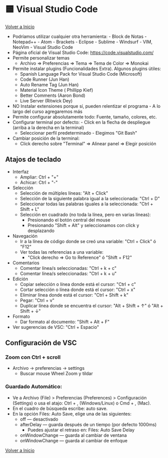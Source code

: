 # 🟦 Visual Studio Code

[Volver a Inicio](../../README.md)

- Podríamos utilizar cualquier otra herramienta: - Block de Notas - Notepad++ - Atom - Brackets - Eclipse - Sublime - Windsurf - VIM, NeoVim - Visual Studio Code
- Página oficial de Visual Studio Code: https://code.visualstudio.com/
- Permite personalizar temas
  - Archivo => Preferencias => Tema => Tema de Color => Monokai
- Permite instalar plugins (Funcionalidades Extra). Algunos plugins útiles:
  - Spanish Language Pack for Visual Studio Code (Microsoft)
  - Code Runner (Jun Han)
  - Auto Rename Tag (Jun Han)
  - Material Icon Theme ( Phillipp Kief)
  - Better Comments (Aaron Bond)
  - Live Server (Ritwick Dey)
- NO Instalar extensiones porque sí, pueden relentizar el programa - A lo largo del curso agregaremos más
- Permite configurar absolutamente todo: Fuente, tamaño, colores, etc.
- Configurar terminal por defecto: - Click en la flecha de despliegue (arriba a la derecha en la terminal)
  - Seleccionar perfil predeterminado - Elegimos "Git Bash"
- Cambiar posición de la terminal:
  - Click derecho sobre "Terminal" => Alinear panel => Elegir posición

## Atajos de teclado
- Interfaz
	- Ampliar: Ctrl + "+"
	- Achicar: Ctrl + "-"
- Selección
	- Selección de múltiples líneas: "Alt + Click"
	- Selección de la siguiente palabra igual a la seleccionada: "Ctrl + D"
	- Seleccionar todas las palabras iguales a la seleccionada: "Ctrl + Shift + L"
	- Selección en cuadrado (no toda la línea, pero en varias líneas):
		- Presionando el botón central del mouse
		- Presionando "Shift + Alt" y seleccionamos con click y desplazando
- Navegación
	- Ir a la línea de código donde se creó una variable: "Ctrl + Click" ó "F12"
	- Ver todas las referencias a una variable:
		- "Click derecho => Go to Reference" ó "Shift + F12"
- Comentarios
	- Comentar línea/s seleccionadas: "Ctrl + k + c"
	- Comentar línea/s seleccionadas: "Ctrl + k + u"
- Edición
	- Copiar selección o línea donde está el cursor: "Ctrl + c"
	- Cortar selección o línea donde está el cursor: "Ctrl + x"
	- Eliminar línea donde está el cursor: "Ctrl + Shift + k"
	- Pegar: "Ctrl + v"
	- Duplicar línea donde se encuentra el cursor: "Alt + Shift + ↑" ó "Alt + Shift + ↓"
- Formato
	- Dar formato al documento: "Shift + Alt + F"
- Ver sugerencias de VSC: "Ctrl + Espacio"

## Configuración de VSC

### Zoom con Ctrl + scroll
- Archivo -> preferencias -> settings
  - Buscar mouse Wheel Zoom y tildar

### Guardado Automático:
- Ve a Archivo (File) > Preferencias (Preferences) > Configuración (Settings) o usa el atajo: Ctrl + , (Windows/Linux) o Cmd + , (Mac).
- En el cuadro de búsqueda escribe: auto save.
- En la opción Files: Auto Save, elige una de las siguientes:
  - off — desactivado
  - afterDelay — guarda después de un tiempo (por defecto 1000ms)
    - Puedes ajustar el retraso en: Files: Auto Save Delay
  - onWindowChange — guarda al cambiar de ventana
  - onWindowChange — guarda al cambiar de enfoque

[Volver a Inicio](../../README.md)